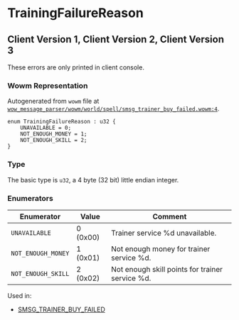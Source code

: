 # TrainingFailureReason

## Client Version 1, Client Version 2, Client Version 3

These errors are only printed in client console.

### Wowm Representation

Autogenerated from `wowm` file at [`wow_message_parser/wowm/world/spell/smsg_trainer_buy_failed.wowm:4`](https://github.com/gtker/wow_messages/tree/main/wow_message_parser/wowm/world/spell/smsg_trainer_buy_failed.wowm#L4).

```rust,ignore
enum TrainingFailureReason : u32 {
    UNAVAILABLE = 0;
    NOT_ENOUGH_MONEY = 1;
    NOT_ENOUGH_SKILL = 2;
}
```
### Type
The basic type is `u32`, a 4 byte (32 bit) little endian integer.
### Enumerators
| Enumerator | Value  | Comment |
| --------- | -------- | ------- |
| `UNAVAILABLE` | 0 (0x00) | Trainer service %d unavailable. |
| `NOT_ENOUGH_MONEY` | 1 (0x01) | Not enough money for trainer service %d. |
| `NOT_ENOUGH_SKILL` | 2 (0x02) | Not enough skill points for trainer service %d. |

Used in:
* [SMSG_TRAINER_BUY_FAILED](smsg_trainer_buy_failed.md)

